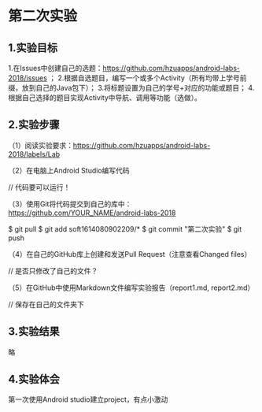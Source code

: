 # 第二次实验

## 1.实验目标

1.在Issues中创建自己的选题：https://github.com/hzuapps/android-labs-2018/issues ；
2.根据自选题目，编写一个或多个Activity（所有均带上学号前缀，放到自己的Java包下）；
3.将标题设置为自己的学号+对应的功能或题目；
4.根据自己选择的题目实现Activity中导航、调用等功能（选做）。

## 2.实验步骤

（1）阅读实验要求：https://github.com/hzuapps/android-labs-2018/labels/Lab

（2）在电脑上Android Studio编写代码

// 代码要可以运行！

（3）使用Git将代码提交到自己的库中：https://github.com/YOUR_NAME/android-labs-2018

$ git pull
$ git add soft1614080902209/*
$ git commit "第二次实验"
$ git push

（4）在自己的GitHub库上创建和发送Pull Request（注意查看Changed files）

// 是否只修改了自己的文件？

（5）在GitHub中使用Markdown文件编写实验报告（report1.md, report2.md）

// 保存在自己的文件夹下

## 3.实验结果

略

## 4.实验体会
   第一次使用Android studio建立project，有点小激动
